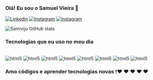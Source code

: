 ### Olá! Eu sou o Samuel Vieira 🤙 

[![Linkedin](https://img.shields.io/badge/LinkedIn-0077B5?style=for-the-badge&logo=linkedin&logoColor=white)](https://www.linkedin.com/in/samuel-vieira-2125b1223/)
[![Instagram](https://img.shields.io/badge/Instagram-E4405F?style=for-the-badge&logo=instagram&logoColor=white)](https://www.instagram.com/sjmukaa/)
[![Instagram](https://img.shields.io/badge/Twitter-1DA1F2?style=for-the-badge&logo=twitter&logoColor=white)](https://twitter.com/osamujv)

![Samiviju GitHub stats](https://github-readme-stats.vercel.app/api?username=Samiviju&show_icons=true&theme=radical)

### Tecnologias que eu uso no meu dia

<div style="display: inline_block"><br/>
  <img align="center" alt="html5" src="https://img.shields.io/badge/HTML5-E34F26?style=for-the-badge&logo=html5&logoColor=white">
  <img align="center" alt="html5" src="https://img.shields.io/badge/CSS3-1572B6?style=for-the-badge&logo=css3&logoColor=white">
  <img align="center" alt="html5" src="https://img.shields.io/badge/Sass-CC6699?style=for-the-badge&logo=sass&logoColor=white">
   <img align="center" alt="html5" src=" 	https://img.shields.io/badge/JavaScript-F7DF1E?style=for-the-badge&logo=javascript&logoColor=black">
   <img align="center" alt="html5" src="https://img.shields.io/badge/.NET-5C2D91?style=for-the-badge&logo=.net&logoColor=white">
   <img align="center" alt="html5" src="https://img.shields.io/badge/C%23-239120?style=for-the-badge&logo=c-sharp&logoColor=white">
   <img align="center" alt="html5" src="https://img.shields.io/badge/Amazon_AWS-232F3E?style=for-the-badge&logo=amazon-aws&logoColor=white">
   <img align="center" alt="html5" src=" 	https://img.shields.io/badge/Microsoft_Azure-0089D6?style=for-the-badge&logo=microsoft-azure&logoColor=white">  
</div>


### Amo códigos e aprender tecnologias novas !❤️ ❤️ ❤️ ❤️ ❤️ 
